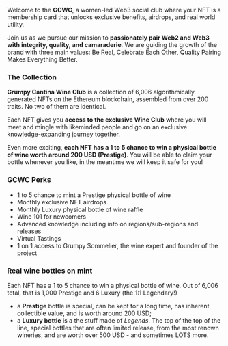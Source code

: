 Welcome to the **GCWC**, a women-led Web3 social club where your NFT is a membership card that unlocks exclusive benefits, airdrops, and real world utility.

Join us as we pursue our mission to **passionately pair Web2 and Web3 with integrity, quality, and camaraderie**. We are guiding the growth of the brand with three main values: Be Real, Celebrate Each Other, Quality Pairing Makes Everything Better.


### The Collection

**Grumpy Cantina Wine Club** is a collection of 6,006 algorithmically generated NFTs on the Ethereum blockchain, assembled from over 200 traits. No two of them are identical.

Each NFT gives you **access to the exclusive Wine Club** where you will meet and mingle with likeminded people and go on an exclusive knowledge-expanding journey together.

Even more exciting, **each NFT has a 1 to 5 chance to win a physical bottle of wine worth around 200 USD (Prestige)**. You will be able to claim your bottle whenever you like, in the meantime we will keep it safe for you!


### GCWC Perks
* 1 to 5 chance to mint a Prestige physical bottle of wine
* Monthly exclusive NFT airdrops
* Monthly Luxury physical bottle of wine raffle
* Wine 101 for newcomers
* Advanced knowledge including info on regions/sub-regions and releases
* Virtual Tastings
* 1 on 1 access to Grumpy Sommelier, the wine expert and founder of the project


### Real wine bottles on mint

Each NFT has a 1 to 5 chance to win a physical bottle of wine.
Out of 6,006 total, that is 1,000 Prestige and 6 Luxury (the 1:1 Legendary!)

* a **Prestige** bottle is special, can be kept for a long time, has inherent collectible value, and is worth around 200 USD;
* a **Luxury bottle** is a the stuff made of *Legends*. The top of the top of the line, special bottles that are often limited release, from the most renown wineries, and are worth over 500 USD - and sometimes LOTS more.
